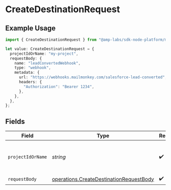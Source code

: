 # CreateDestinationRequest

## Example Usage

```typescript
import { CreateDestinationRequest } from "@amp-labs/sdk-node-platform/models/operations";

let value: CreateDestinationRequest = {
  projectIdOrName: "my-project",
  requestBody: {
    name: "leadConvertedWebhook",
    type: "webhook",
    metadata: {
      url: "https://webhooks.mailmonkey.com/salesforce-lead-converted",
      headers: {
        "Authorization": "Bearer 1234",
      },
    },
  },
};
```

## Fields

| Field                                                                                              | Type                                                                                               | Required                                                                                           | Description                                                                                        | Example                                                                                            |
| -------------------------------------------------------------------------------------------------- | -------------------------------------------------------------------------------------------------- | -------------------------------------------------------------------------------------------------- | -------------------------------------------------------------------------------------------------- | -------------------------------------------------------------------------------------------------- |
| `projectIdOrName`                                                                                  | *string*                                                                                           | :heavy_check_mark:                                                                                 | The Ampersand project ID or project name.                                                          | my-project                                                                                         |
| `requestBody`                                                                                      | [operations.CreateDestinationRequestBody](../../models/operations/createdestinationrequestbody.md) | :heavy_check_mark:                                                                                 | N/A                                                                                                |                                                                                                    |